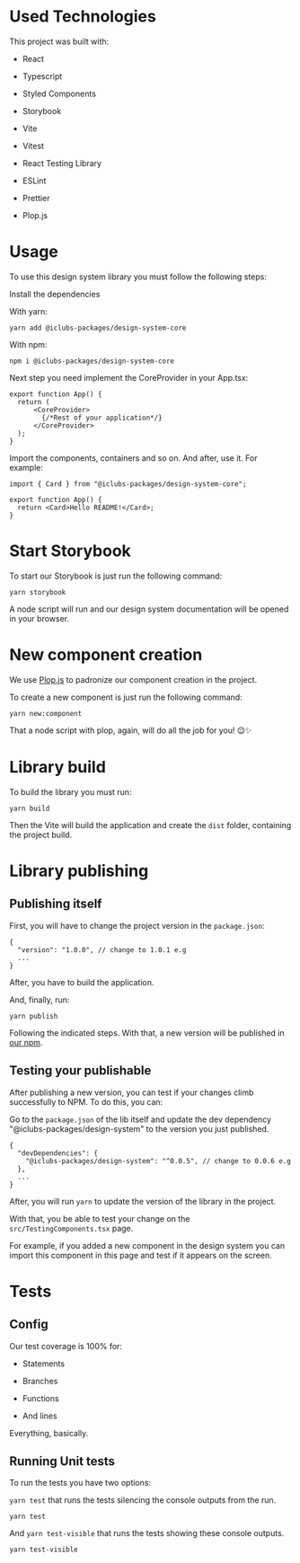 # Used Technologies

This project was built with:

- React

- Typescript

- Styled Components

- Storybook

- Vite

- Vitest

- React Testing Library

- ESLint

- Prettier

- Plop.js

# Usage

To use this design system library you must follow the following steps:


Install the dependencies

With yarn:

```
yarn add @iclubs-packages/design-system-core
```

With npm:

```
npm i @iclubs-packages/design-system-core
```

Next step you need implement the CoreProvider in your App.tsx:

```
export function App() {
  return (
      <CoreProvider>
        {/*Rest of your application*/}
      </CoreProvider>
  );
}
```

Import the components, containers and so on. And after, use it. For example:

```
import { Card } from "@iclubs-packages/design-system-core";

export function App() {
  return <Card>Hello README!</Card>;
}
```

# Start Storybook

To start our Storybook is just run the following command:

```
yarn storybook
```

A node script will run and our design system documentation will be opened in your browser.

# New component creation

We use [Plop.js](https://plopjs.com/) to padronize our component creation in the project.



To create a new component is just run the following command:

```
yarn new:component
```

That a node script with plop, again, will do all the job for you! 😉✨

# Library build

To build the library you must run:

```
yarn build
```

Then the Vite will build the application and create the `dist` folder, containing the project build.

# Library publishing

## Publishing itself

First, you will have to change the project version in the `package.json`:

```
{
  "version": "1.0.0", // change to 1.0.1 e.g
  ...
}
```



After, you have to build the application.



And, finally, run:

```
yarn publish
```

Following the indicated steps. With that, a new version will be published in [our npm](https://www.npmjs.com/org/iclubs-packages).



## Testing your publishable

After publishing a new version, you can test if your changes climb successfully to NPM. To do this, you can:



Go to the `package.json` of the lib itself and update the dev dependency "@iclubs-packages/design-system" to the version you just published.

```
{
  "devDependencies": {
    "@iclubs-packages/design-system": "^0.0.5", // change to 0.0.6 e.g
  },
  ...
}
```



After, you will run `yarn` to update the version of the library in the project.



With that, you be able to test your change on the `src/TestingComponents.tsx` page.



For example, if you added a new component in the design system you can import this component in this page and test if it appears on the screen.

# Tests

## Config

Our test coverage is 100% for:

- Statements

- Branches

- Functions

- And lines

Everything, basically.



## Running Unit tests

To run the tests you have two options:

`yarn test` that runs the tests silencing the console outputs from the run.

    yarn test



And `yarn test-visible` that runs the tests showing these console outputs.

```
yarn test-visible
```
